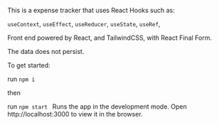 <!-- @format -->

This is a expense tracker that uses React Hooks such as:

`useContext`, `useEffect`, `useReducer`, `useState`, `useRef`,

Front end powered by React, and TailwindCSS, with React Final Form.

The data does not persist.

To get started:

run `npm i`

then

run `npm start `
Runs the app in the development mode.
Open http://localhost:3000 to view it in the browser.
